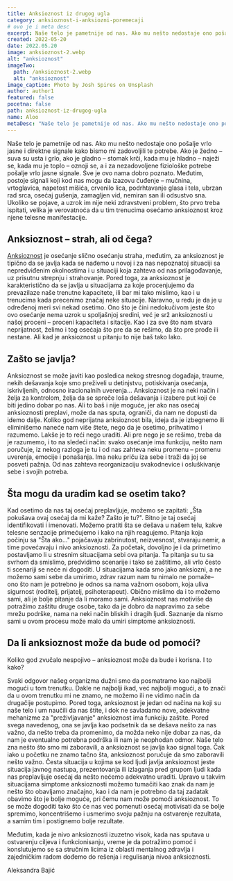 ```yaml
---
title: Anksioznost iz drugog ugla
category: anksioznost-i-anksiozni-poremecaji
# ovo je i meta desc
excerpt: Naše telo je pametnije od nas. Ako mu nešto nedostaje ono pošalje vrlo jasne i direktne signale kako bismo mi zadovoljili te potrebe.
created: 2022-05-20
date: 2022.05.20
image: anksioznost-2.webp
alt: "anksioznost"
imageTwo:
  path: /anksioznost-2.webp
  alt: "anksioznost"
image_caption: Photo by Josh Spires on Unsplash
author: author1
featured: false
pocetna: false
path: anksioznost-iz-drugog-ugla
name: Aloo
metaDesc: "Naše telo je pametnije od nas. Ako mu nešto nedostaje ono pošalje vrlo jasne i direktne signale kako bismo mi zadovoljili te potrebe."
---
```



Naše telo je pametnije od nas. Ako mu nešto nedostaje ono pošalje vrlo jasne i direktne signale kako bismo mi zadovoljili te potrebe. Ako je žedno – suva su usta i grlo, ako je gladno – stomak krči, kada mu je hladno – naježi se, kada mu je toplo – oznoji se, a i za nezadovoljene fiziološke potrebe pošalje vrlo jasne signale. Sve je ovo nama dobro poznato. Međutim, postoje signali koji kod nas mogu da izazovu čuđenje – mučnina, vrtoglavica, napetost mišića, crvenilo lica, podrhtavanje glasa i tela, ubrzan rad srca, osećaj gušenja, zamagljen vid, nemiran san ili odsustvo sna. Ukoliko se pojave, a uzrok im nije neki zdravstveni problem, što prvo treba ispitati, velika je verovatnoća da u tim trenucima osećamo anksioznost kroz njene telesne manifestacije.

## Anksioznost – strah, ali od čega?

[Anksioznost](https://ubuntucentar.com/blog/anksioznost-i-anksiozni-poremecaji/sta-je-aksioznost/) je osećanje slično osećanju straha, međutim, za anksioznost je tipično da se javlja kada se nađemo u novoj i za nas nepoznatoj situaciji sa nepredviđenim okolnostima i u situaciji koja zahteva od nas prilagođavanje, uz prisutnu strepnju i strahovanje. Pored toga, za anksioznost je karakteristično da se javlja u situacijama za koje procenjujemo da prevazilaze naše trenutne kapacitete, ili bar mi tako mislimo, kao i u trenucima kada precenimo značaj neke situacije. Naravno, u redu je da je u određenoj meri svi nekad osetimo. Ono što je čini nedokučivom jeste što ovo osećanje nema uzrok u spoljašnjoj sredini, već je srž anksioznosti u našoj proceni – proceni kapaciteta i sitacije. Kao i za sve što nam stvara neprijatnost, želimo i tog osećaja što pre da se rešimo, da što pre prođe ili nestane. Ali kad je anksioznost u pitanju to nije baš tako lako.

## Zašto se javlja?

Anksioznost se može javiti kao posledica nekog stresnog događaja, traume, nekih dešavanja koje smo preživeli u detinjstvu, potiskivanja osećanja, iskrivljenih, odnosno iracionalnih uverenja… Anksioznost je na neki način i želja za kontrolom, želja da se spreče loša dešavanja i izabere put koji će biti jedino dobar po nas. Ali to baš i nije moguće, jer ako nas osećaj anksioznosti preplavi, može da nas sputa, ograniči, da nam ne dopusti da idemo dalje. Koliko god neprijatna anksioznost bila, ideja da je izbegnemo ili eliminišemo naneće nam više štete, nego da je osetimo, prihvatimo i razumemo. Lakše je to reći nego uraditi. Ali pre nego je se rešimo, treba da je razumemo, i to na sledeći način: svako osećanje ima funkciju, nešto nam poručuje, iz nekog razloga je tu i od nas zahteva neku promenu – promenu uverenja, emocije i ponašanja. Ima neku priču iza sebe i traži da joj se posveti pažnja. Od nas zahteva reorganizaciju svakodnevice i osluškivanje sebe i svojih potreba.

## Šta mogu da uradim kad se osetim tako?

Kad osetimo da nas taj osećaj preplavljuje, možemo se zapitati: „Šta pokušava ovaj osećaj da mi kaže? Zašto je tu?&quot;. Bitno je taj osećaj identifikovati i imenovati. Možemo pratiti šta se dešava u našem telu, kakve telesne senzacije primećujemo i kako na njih reagujemo. Pitanja koja počinju sa &quot;Šta ako…&quot; pojačavaju zabrinutost, neizvesnost, stvaraju nemir, a time povećavaju i nivo anksioznosti. Za početak, dovoljno je i da primetimo postavljamo li u stresnim situacijama sebi ova pitanja. Ta pitanja su tu sa svrhom da smislimo, predvidimo scenarije i tako se zaštitimo, ali vrlo često ti scenariji se neće ni dogoditi. U situacijama kada smo jako anksiozni, a ne možemo sami sebe da umirimo, zdrav razum nam tu nimalo ne pomaže– ono što nam je potrebno je odnos sa nama važnom osobom, koja uliva sigurnost (roditelj, prijatelj, psihoterapeut). Obično mislimo da i to možemo sami, ali je bolje pitanje da li moramo sami. Anksioznost nas motiviše da potražimo zaštitu druge osobe, tako da je dobro da napravimo za sebe mrežu podrške, nama na neki način bliskih i dragih ljudi. Saznanje da nismo sami u ovom procesu može malo da umiri simptome anksioznosti.

## Da li anksioznost može da bude od pomoći?

Koliko god zvučalo nespojivo – anksioznost može da bude i korisna. I to kako?

Svaki odgovor našeg organizma dužni smo da posmatramo kao najbolji mogući u tom trenutku. Dakle ne najbolji ikad, već najbolji mogući, a to znači da u ovom trenutku mi ne znamo, ne možemo ili ne vidimo način da drugačije postupimo. Pored toga, anksioznost je jedan od načina na koji su naše telo i um naučili da nas štite, i dok ne savladamo nove, adekvatne mehanizme za &quot;preživljavanje&quot; anksioznost ima funkciju zaštite. Pored svega navedenog, ona se javlja kao podsetnik da se dešava nešto za nas važno, da nešto treba da promenimo, da možda neko nije dobar za nas, da nam je eventualno potrebna podrška ili nam je neophodan odmor. Naše telo zna nešto što smo mi zaboravili, a anksioznost se javlja kao signal toga. Čak iako u početku ne znamo tačno šta, anksioznost poručuje da smo zaboravili nešto važno. Česta situacija u kojima se kod ljudi javlja anksioznost jeste situacija javnog nastupa, prezentovanja ili izlaganja pred grupom ljudi kada nas preplavljuje osećaj da nešto nećemo adekvatno uraditi. Upravo u takvim situacijama simptome anksioznosti možemo tumačiti kao znak da nam je nešto što obavljamo značajno, kao i da nam je potrebno da taj zadatak obavimo što je bolje moguće, pri čemu nam može pomoći anksioznost. To se može dogoditi tako što će nas već pomenuti osećaj motivisati da se bolje spremimo, koncentrišemo i usmerimo svoju pažnju na ostvarenje rezultata, a samim tim i postignemo bolje rezultate.

Međutim, kada je nivo anksioznosti izuzetno visok, kada nas sputava u ostvarenju ciljeva i funkcionisanju, vreme je da potražimo pomoć i konslutujemo se sa stručnim licima iz oblasti mentalnog zdravlja i zajedničkim radom dođemo do rešenja i regulisanja nivoa anksioznosti.

Aleksandra Bajić